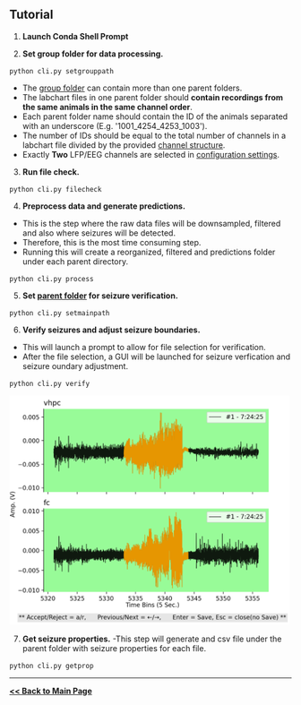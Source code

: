 ## Tutorial

1) **Launch Conda Shell Prompt**

2) **Set group folder for data processing.**
```
python cli.py setgrouppath
```
- The [group folder](configuration.md#path-organization) can contain more than one parent folders.
- The labchart files in one parent folder should **contain recordings from the same animals in the same channel order**.
- Each parent folder name should contain the ID of the animals separated with an underscore (E.g. '1001_4254_4253_1003').
- The number of IDs should be equal to the total number of channels in a labchart file 
divided by the provided [channel structure](configuration.md).
- Exactly **Two** LFP/EEG channels are selected in [configuration settings](configuration.md).

3) **Run file check.**
```
python cli.py filecheck
```

4) **Preprocess data and generate predictions.**

- This is the step where the raw data files will be downsampled, filtered and also where seizures will be detected.
- Therefore, this is the most time consuming step. 
- Running this will create a reorganized, filtered and predictions folder under each parent directory.
```
python cli.py process
```

5) **Set [parent folder](configuration.md#path-organization) for seizure verification.**
```
python cli.py setmainpath
```

6) **Verify seizures and adjust seizure boundaries.**
- This will launch a prompt to allow for file selection for verification.
- After the file selection, a GUI will be launched for seizure verfication and seizure oundary adjustment. 
```
python cli.py verify
```

<img src="verify_gui.PNG" width="500">

7) **Get seizure properties.** 
-This step will generate and csv file under the parent folder with seizure properties
for each file.
```
python cli.py getprop
```

----

**[<< Back to Main Page](/README.md)**



